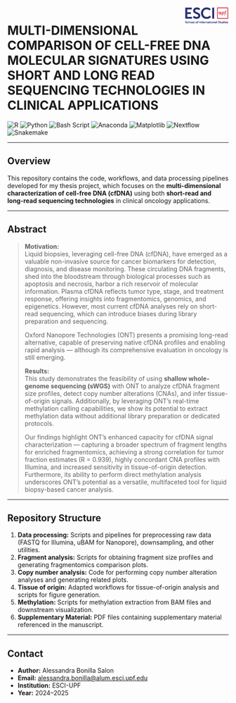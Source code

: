 <img align="right" width="100" src="img/esci-logo.png" />

# MULTI-DIMENSIONAL COMPARISON OF CELL-FREE DNA MOLECULAR SIGNATURES USING SHORT AND LONG READ SEQUENCING TECHNOLOGIES IN CLINICAL APPLICATIONS

![R](https://img.shields.io/badge/r-%23276DC3.svg?style=for-the-badge&logo=r&logoColor=white) 
![Python](https://img.shields.io/badge/python-3670A0?style=for-the-badge&logo=python&logoColor=ffdd54) 
![Bash Script](https://img.shields.io/badge/bash_script-%23121011.svg?style=for-the-badge&logo=gnu-bash&logoColor=white) 
![Anaconda](https://img.shields.io/badge/Anaconda-%2344A833.svg?style=for-the-badge&logo=anaconda&logoColor=white) 
![Matplotlib](https://img.shields.io/badge/Matplotlib-%23ffffff.svg?style=for-the-badge&logo=Matplotlib&logoColor=black) 
![Nextflow](https://img.shields.io/badge/Nextflow-%23007ACC.svg?style=for-the-badge&logo=nextflow&logoColor=white) 
![Snakemake](https://img.shields.io/badge/Snakemake-%23E6943B.svg?style=for-the-badge&logo=snakemake&logoColor=white)

---

## Overview

This repository contains the code, workflows, and data processing pipelines developed for my thesis project, which focuses on the **multi-dimensional characterization of cell-free DNA (cfDNA)** using both **short-read and long-read sequencing technologies** in clinical oncology applications.

---

## Abstract

> **Motivation:**  
> Liquid biopsies, leveraging cell-free DNA (cfDNA), have emerged as a valuable non-invasive source for cancer biomarkers for detection, diagnosis, and disease monitoring. These circulating DNA fragments, shed into the bloodstream through biological processes such as apoptosis and necrosis, harbor a rich reservoir of molecular information. Plasma cfDNA reflects tumor type, stage, and treatment response, offering insights into fragmentomics, genomics, and epigenetics. However, most current cfDNA analyses rely on short-read sequencing, which can introduce biases during library preparation and sequencing.  
> 
> Oxford Nanopore Technologies (ONT) presents a promising long-read alternative, capable of preserving native cfDNA profiles and enabling rapid analysis — although its comprehensive evaluation in oncology is still emerging.
>
> **Results:**  
> This study demonstrates the feasibility of using **shallow whole-genome sequencing (sWGS)** with ONT to analyze cfDNA fragment size profiles, detect copy number alterations (CNAs), and infer tissue-of-origin signals. Additionally, by leveraging ONT’s real-time methylation calling capabilities, we show its potential to extract methylation data without additional library preparation or dedicated protocols.  
> 
> Our findings highlight ONT’s enhanced capacity for cfDNA signal characterization — capturing a broader spectrum of fragment lengths for enriched fragmentomics, achieving a strong correlation for tumor fraction estimates (R = 0.939), highly concordant CNA profiles with Illumina, and increased sensitivity in tissue-of-origin detection. Furthermore, its ability to perform direct methylation analysis underscores ONT’s potential as a versatile, multifaceted tool for liquid biopsy-based cancer analysis.

---

## Repository Structure

1. **Data processing:** Scripts and pipelines for preprocessing raw data (FASTQ for Illumina, uBAM for Nanopore), downsampling, and other utilities.
3. **Fragment analysis:** Scripts for obtaining fragment size profiles and generating fragmentomics comparison plots.
4. **Copy number analysis:** Code for performing copy number alteration analyses and generating related plots.
5. **Tissue of origin:** Adapted workflows for tissue-of-origin analysis and scripts for figure generation.
6. **Methylation:** Scripts for methylation extraction from BAM files and downstream visualization.
7. **Supplementary Material:** PDF files containing supplementary material referenced in the manuscript.

---

## Contact

- **Author:** Alessandra Bonilla Salon  
- **Email:** [alessandra.bonilla@alum.esci.upf.edu](mailto:alessandra.bonilla@alum.esci.upf.edu)  
- **Institution:** ESCI-UPF  
- **Year:** 2024–2025  




